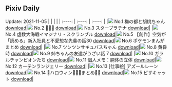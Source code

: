 ## Pixiv Daily
Update: 2021-11-05
|      |      |      |
| :----: | :----: | :----: |
|![](https://pixiv.microyu.workers.dev/c/240x480/img-master/img/2021/11/03/00/00/05/93878021_p0_master1200.jpg) No.1 梅の都と胡桃ちゃん [download](https://pixiv.microyu.workers.dev/img-original/img/2021/11/03/00/00/05/93878021_p0.jpg)|![](https://pixiv.microyu.workers.dev/c/240x480/img-master/img/2021/11/03/04/32/08/93882268_p0_master1200.jpg) No.2 🐐🐐🐐 [download](https://pixiv.microyu.workers.dev/img-original/img/2021/11/03/04/32/08/93882268_p0.jpg)|![](https://pixiv.microyu.workers.dev/c/240x480/img-master/img/2021/11/03/02/30/24/93878062_p0_master1200.jpg) No.3 スタープラチナ [download](https://pixiv.microyu.workers.dev/img-original/img/2021/11/03/02/30/24/93878062_p0.jpg)|
|![](https://pixiv.microyu.workers.dev/c/240x480/img-master/img/2021/11/04/00/01/06/93901549_p0_master1200.jpg) No.4 虚数大海戦イマジナリ・スクランブル [download](https://pixiv.microyu.workers.dev/img-original/img/2021/11/04/00/01/06/93901549_p0.jpg)|![](https://pixiv.microyu.workers.dev/c/240x480/img-master/img/2021/11/04/18/00/05/93912855_p0_master1200.jpg) No.5 【創作】空気が「読める」新入社員と不愛想な先輩の話30 [download](https://pixiv.microyu.workers.dev/img-original/img/2021/11/04/18/00/05/93912855_p0.jpg)|![](https://pixiv.microyu.workers.dev/c/240x480/img-master/img/2021/11/03/22/11/43/93898306_p0_master1200.jpg) No.6 ポケモンまんがまとめ [download](https://pixiv.microyu.workers.dev/img-original/img/2021/11/03/22/11/43/93898306_p0.jpg)|
|![](https://pixiv.microyu.workers.dev/c/240x480/img-master/img/2021/11/04/00/11/05/93901867_p0_master1200.jpg) No.7 ツンツンサキュバスちゃん [download](https://pixiv.microyu.workers.dev/img-original/img/2021/11/04/00/11/05/93901867_p0.jpg)|![](https://pixiv.microyu.workers.dev/c/240x480/img-master/img/2021/11/04/00/22/08/93902159_p0_master1200.jpg) No.8 黄昏時 [download](https://pixiv.microyu.workers.dev/img-original/img/2021/11/04/00/22/08/93902159_p0.jpg)|![](https://pixiv.microyu.workers.dev/c/240x480/img-master/img/2021/11/04/00/00/14/93901479_p0_master1200.jpg) No.9 姉ちゃんの友達がうざい話 7 [download](https://pixiv.microyu.workers.dev/img-original/img/2021/11/04/00/00/14/93901479_p0.jpg)|
|![](https://pixiv.microyu.workers.dev/c/240x480/img-master/img/2021/11/03/19/12/03/93893829_p0_master1200.jpg) No.10 ガラルチャンピオンたち [download](https://pixiv.microyu.workers.dev/img-original/img/2021/11/03/19/12/03/93893829_p0.jpg)|![](https://pixiv.microyu.workers.dev/c/240x480/img-master/img/2021/11/04/09/00/01/93907341_p0_master1200.jpg) No.11 個人メモ：胴体の立体 [download](https://pixiv.microyu.workers.dev/img-original/img/2021/11/04/09/00/01/93907341_p0.jpg)|![](https://pixiv.microyu.workers.dev/c/240x480/img-master/img/2021/11/03/00/00/10/93878063_p0_master1200.jpg) No.12 カーテンランジェリー [download](https://pixiv.microyu.workers.dev/img-original/img/2021/11/03/00/00/10/93878063_p0.jpg)|
|![](https://pixiv.microyu.workers.dev/c/240x480/img-master/img/2021/11/03/00/00/06/93878024_p0_master1200.jpg) No.13 [仕事絵] アズールレーン [download](https://pixiv.microyu.workers.dev/img-original/img/2021/11/03/00/00/06/93878024_p0.jpg)|![](https://pixiv.microyu.workers.dev/c/240x480/img-master/img/2021/11/03/13/31/14/93887856_p0_master1200.jpg) No.14 🎃ハロウィン🎃🎃🎃まとめ🎃🎃 [download](https://pixiv.microyu.workers.dev/img-original/img/2021/11/03/13/31/14/93887856_p0.jpg)|![](https://pixiv.microyu.workers.dev/c/240x480/img-master/img/2021/11/03/20/30/00/93895606_p0_master1200.jpg) No.15 ピザキャット [download](https://pixiv.microyu.workers.dev/img-original/img/2021/11/03/20/30/00/93895606_p0.jpg)|
